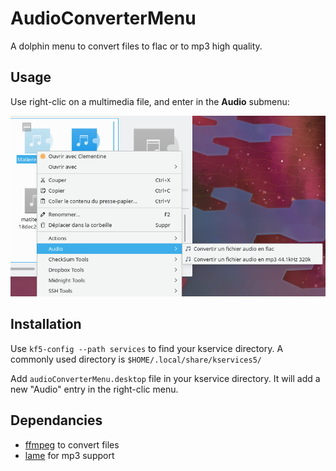 # AudioConverterMenu
A dolphin menu to convert files to flac or to mp3 high quality.

## Usage

Use right-clic on a multimedia file, and enter in the **Audio** submenu:

![Audio submenu](illustration/audioconverter.png)

## Installation

Use `kf5-config --path services` to find your kservice directory. A commonly used directory is `$HOME/.local/share/kservices5/`

Add `audioConverterMenu.desktop` file in your kservice directory. It will add a new "Audio" entry in the right-clic menu.

## Dependancies

* [ffmpeg](https://ffmpeg.org/) to convert files
* [lame](http://lame.sourceforge.net/) for mp3 support
